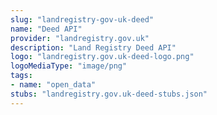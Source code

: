 ```yaml
---
slug: "landregistry-gov-uk-deed"
name: "Deed API"
provider: "landregistry.gov.uk"
description: "Land Registry Deed API"
logo: "landregistry.gov.uk-deed-logo.png"
logoMediaType: "image/png"
tags:
- name: "open_data"
stubs: "landregistry.gov.uk-deed-stubs.json"
---
```

